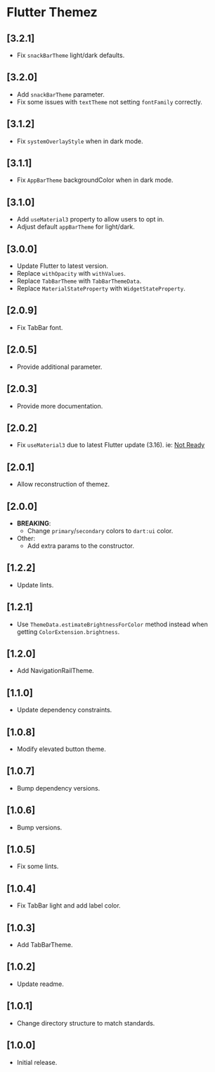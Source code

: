 # Flutter Themez

## [3.2.1]

- Fix `snackBarTheme` light/dark defaults.

## [3.2.0]

- Add `snackBarTheme` parameter.
- Fix some issues with `textTheme` not setting `fontFamily` correctly.

## [3.1.2]

- Fix `systemOverlayStyle` when in dark mode.

## [3.1.1]

- Fix `AppBarTheme` backgroundColor when in dark mode.

## [3.1.0]

- Add `useMaterial3` property to allow users to opt in.
- Adjust default `appBarTheme` for light/dark.

## [3.0.0]

- Update Flutter to latest version.
- Replace `withOpacity` with `withValues`.
- Replace `TabBarTheme` with `TabBarThemeData`.
- Replace `MaterialStateProperty` with `WidgetStateProperty`.

## [2.0.9]

- Fix TabBar font.

## [2.0.5]

- Provide additional parameter.

## [2.0.3]

- Provide more documentation.

## [2.0.2]

- Fix `useMaterial3` due to latest Flutter update (3.16). ie: [Not Ready](https://i.imgflip.com/38gn2a.jpg)

## [2.0.1]

- Allow reconstruction of themez.

## [2.0.0]

- **BREAKING**:
  - Change `primary`/`secondary` colors to `dart:ui` color.
- Other:
  - Add extra params to the constructor.

## [1.2.2]

- Update lints.

## [1.2.1]

- Use `ThemeData.estimateBrightnessForColor` method instead when getting `ColorExtension.brightness`.

## [1.2.0]

- Add NavigationRailTheme.

## [1.1.0]

- Update dependency constraints.

## [1.0.8]

- Modify elevated button theme.

## [1.0.7]

- Bump dependency versions.

## [1.0.6]

- Bump versions.

## [1.0.5]

- Fix some lints.

## [1.0.4]

- Fix TabBar light and add label color.

## [1.0.3]

- Add TabBarTheme.

## [1.0.2]

- Update readme.

## [1.0.1]

- Change directory structure to match standards.

## [1.0.0]

- Initial release.
